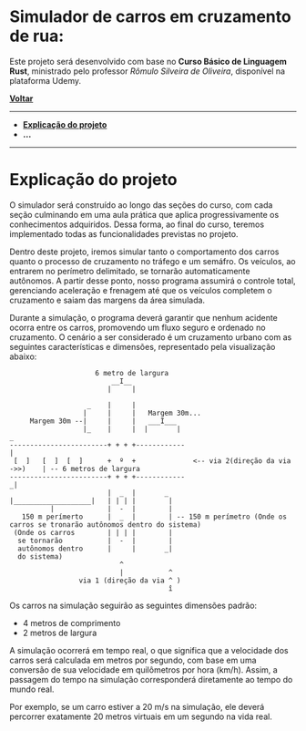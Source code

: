 # Simulador de carros em cruzamento de rua:

Este projeto será desenvolvido com base no **Curso Básico de Linguagem Rust**, ministrado pelo professor _Rômulo Silveira de Oliveira_, disponível na plataforma Udemy.

**[Voltar](./../../readme.md)**

---

- **[Explicação do projeto](#explicação-do-projeto)**
- **...**

---

# Explicação do projeto

O simulador será construído ao longo das seções do curso, com cada seção culminando em uma aula prática que aplica progressivamente os conhecimentos adquiridos. Dessa forma, ao final do curso, teremos implementado todas as funcionalidades previstas no projeto.

Dentro deste projeto, iremos simular tanto o comportamento dos carros quanto o processo de cruzamento no tráfego e um semáfro. Os veículos, ao entrarem no perímetro delimitado, se tornarão automaticamente autônomos. A partir desse ponto, nosso programa assumirá o controle total, gerenciando aceleração e frenagem até que os veículos completem o cruzamento e saiam das margens da área simulada.

Durante a simulação, o programa deverá garantir que nenhum acidente ocorra entre os carros, promovendo um fluxo seguro e ordenado no cruzamento. O cenário a ser considerado é um cruzamento urbano com as seguintes características e dimensões, representado pela visualização abaixo:

```plaintext          
                     6 metro de largura
                         __I__     
                        |     |

                   _    |     |
                  |     |     |   Margem 30m...
     Margem 30m --|     |     |   ___I___  
                  |_    |     |  |       |                                   _  
------------------------+ + + +------------                                   | 
 [  ]   [  ]  [  ]      +  º  +              <-- via 2(direção da via ->>)    | -- 6 metros de largura
------------------------+ + + +------------                                  _| 
                        |  _  |       _
|___________________|   | | | |        |
          |             |  -  |        |
   150 m perímerto      |  _  |        | -- 150 m perímetro (Onde os carros se tronarão autônomos dentro do sistema)  
 (Onde os carros        | | | |        |  
  se tornarão           |  -  |        |   
  autônomos dentro      |     |       _|    
  do sistema)
                           ^
                           |           ^ 
                 via 1 (direção da via ^ )
                                       î  
```

Os carros na simulação seguirão as seguintes dimensões padrão:

- 4 metros de comprimento
- 2 metros de largura

A simulação ocorrerá em tempo real, o que significa que a velocidade dos carros será calculada em metros por segundo, com base em uma conversão de sua velocidade em quilômetros por hora (km/h). Assim, a passagem do tempo na simulação corresponderá diretamente ao tempo do mundo real.

Por exemplo, se um carro estiver a 20 m/s na simulação, ele deverá percorrer exatamente 20 metros virtuais em um segundo na vida real.